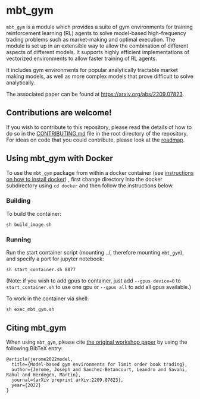 # mbt_gym
`mbt_gym` is a module which provides a suite of gym environments for training reinforcement learning (RL) agents to solve model-based high-frequency trading problems such as market-making and optimal execution. The module is set up in an extensible way to allow the combination of different aspects of different models. It supports highly efficient implementations of vectorized environments to allow faster training of RL agents.

It includes gym environments for popular analytically tractable market making models, as well as more complex models that prove difficult to solve analytically.

The associated paper can be found at https://arxiv.org/abs/2209.07823.

## Contributions are welcome!
If you wish to contribute to this repository, please read the details of how to do so in the 
[CONTRIBUTING.md](./CONTRIBUTING.md) file in the root directory of the repository. For ideas on code that you could 
contribute, please look at the [roadmap](./roadmap.md).  

## Using mbt_gym with Docker

To use the `mbt_gym` package from within a docker container (see [instructions on how to install docker](https://docs.docker.com/engine/install/ubuntu/))
, first change directory into the
docker subdirectory using `cd docker` and then follow the instructions below.

### Building

To build the container:

```
sh build_image.sh
```

### Running

Run the start container script (mounting ../, therefore mounting `mbt_gym`), and specify a port for jupyter notebook:

```
sh start_container.sh 8877
```

(Note: if you wish to add gpus to container, just add ```--gpus device=0``` to ```start_container.sh``` to use one gpu 
or ```--gpus all``` to add all gpus available.)

To work in the container via shell:

```
sh exec_mbt_gym.sh
```

## Citing mbt_gym

When using `mbt_gym`, please cite [the original workshop paper](https://arxiv.org/abs/2209.07823) by using the following
BibTeX entry:
```
@article{jerome2022model,
  title={Model-based gym environments for limit order book trading},
  author={Jerome, Joseph and Sanchez-Betancourt, Leandro and Savani, Rahul and Herdegen, Martin},
  journal={arXiv preprint arXiv:2209.07823},
  year={2022}
}
```

